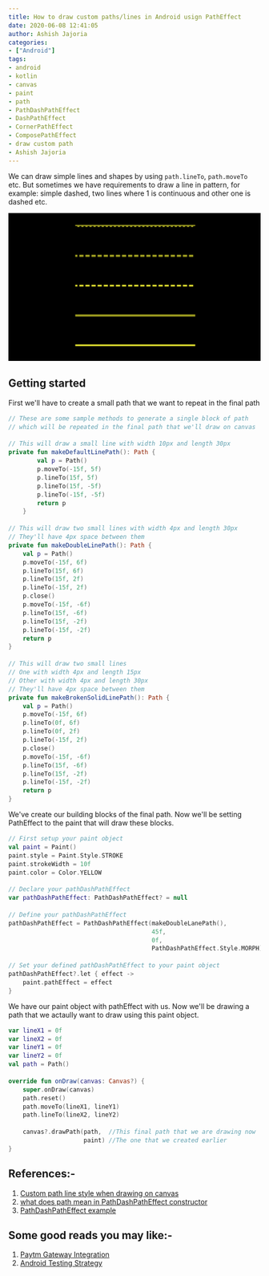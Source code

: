 ```yaml
---
title: How to draw custom paths/lines in Android usign PathEffect
date: 2020-06-08 12:41:05
author: Ashish Jajoria
categories:
- ["Android"]
tags: 
- android
- kotlin
- canvas
- paint
- path
- PathDashPathEffect
- DashPathEffect
- CornerPathEffect
- ComposePathEffect
- draw custom path
- Ashish Jajoria
---
```


We can draw simple lines and shapes by using `path.lineTo`, `path.moveTo` etc. But sometimes we have requirements to draw a line in pattern, for example: simple dashed, two lines where 1 is continuous and other one is dashed etc.

![Lines Drawn By PathEffects](/blog/Android/drawing-custom-paths-in-android/lines.png)

## Getting started

First we'll have to create a small path that we want to repeat in the final path

```kotlin
// These are some sample methods to generate a single block of path
// which will be repeated in the final path that we'll draw on canvas

// This will draw a small line with width 10px and length 30px
private fun makeDefaultLinePath(): Path {
        val p = Path()
        p.moveTo(-15f, 5f)
        p.lineTo(15f, 5f)
        p.lineTo(15f, -5f)
        p.lineTo(-15f, -5f)
        return p
    }

// This will draw two small lines with width 4px and length 30px
// They'll have 4px space between them
private fun makeDoubleLinePath(): Path {
    val p = Path()
    p.moveTo(-15f, 6f)
    p.lineTo(15f, 6f)
    p.lineTo(15f, 2f)
    p.lineTo(-15f, 2f)
    p.close()
    p.moveTo(-15f, -6f)
    p.lineTo(15f, -6f)
    p.lineTo(15f, -2f)
    p.lineTo(-15f, -2f)
    return p
}

// This will draw two small lines
// One with width 4px and length 15px
// Other with width 4px and length 30px
// They'll have 4px space between them
private fun makeBrokenSolidLinePath(): Path {
    val p = Path()
    p.moveTo(-15f, 6f)
    p.lineTo(0f, 6f)
    p.lineTo(0f, 2f)
    p.lineTo(-15f, 2f)
    p.close()
    p.moveTo(-15f, -6f)
    p.lineTo(15f, -6f)
    p.lineTo(15f, -2f)
    p.lineTo(-15f, -2f)
    return p
}
```

We've create our building blocks of the final path. Now we'll be setting PathEffect to the paint that will draw these blocks.

```kotlin
// First setup your paint object
val paint = Paint()
paint.style = Paint.Style.STROKE
paint.strokeWidth = 10f
paint.color = Color.YELLOW

// Declare your pathDashPathEffect
var pathDashPathEffect: PathDashPathEffect? = null

// Define your pathDashPathEffect
pathDashPathEffect = PathDashPathEffect(makeDoubleLanePath(),           //Your building block
                                        45f,                            //At how much distance the next block should be drawn from the current block's starting point
                                        0f,                             //Phase value
                                        PathDashPathEffect.Style.MORPH) //EffectStyle

// Set your defined pathDashPathEffect to your paint object
pathDashPathEffect?.let { effect ->
    paint.pathEffect = effect
}
```

We have our paint object with pathEffect with us. Now we'll be drawing a path that we actaully want to draw using this paint object.

```kotlin
var lineX1 = 0f
var lineX2 = 0f
var lineY1 = 0f
var lineY2 = 0f
val path = Path()

override fun onDraw(canvas: Canvas?) {
    super.onDraw(canvas)
    path.reset()
    path.moveTo(lineX1, lineY1)
    path.lineTo(lineX2, lineY2)

    canvas?.drawPath(path,  //This final path that we are drawing now
                     paint) //The one that we created earlier
}

```

## References:-

1. [Custom path line style when drawing on canvas](https://stackoverflow.com/questions/10907386/custom-path-line-style-when-drawing-on-canvas)
2. [what does path mean in PathDashPathEffect constructor](https://stackoverflow.com/questions/20068803/what-does-path-mean-in-pathdashpatheffect-constructor)
3. [PathDashPathEffect example](http://android-coding.blogspot.com/2014/05/pathdashpatheffect-example.html)

## Some good reads you may like:-

1. [Paytm Gateway Integration](https://nayan.co/blog/Ruby-on-Rails/paytm-gateway-integration/)
1. [Android Testing Strategy](https://nayan.co/blog/Android/Android-Testing-Strategy/)
